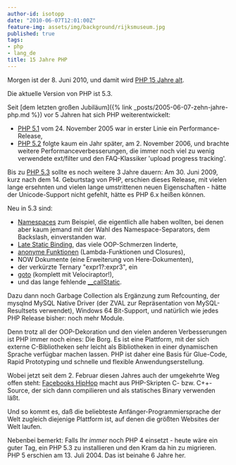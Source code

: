 ```yaml
---
author-id: isotopp
date: "2010-06-07T12:01:00Z"
feature-img: assets/img/background/rijksmuseum.jpg
published: true
tags:
- php
- lang_de
title: 15 Jahre PHP
---
```

Morgen ist der 8. Juni 2010, und damit wird [PHP 15 Jahre
alt](http://groups.google.ch/group/comp.infosystems.www.authoring.cgi/msg/cc7d43454d64d133).

Die aktuelle Version von PHP ist 5.3.

Seit [dem letzten großen Jubiläum]({% link _posts/2005-06-07-zehn-jahre-php.md %}) vor 5
Jahren hat sich PHP weiterentwickelt:

- [PHP 5.1](http://php.net/releases/5_1_0.php) vom 24. November 2005 war in
  erster Linie ein Performance-Release,
- [PHP 5.2](http://php.net/releases/5_2_0.php) folgte kaum ein Jahr später, am
  2. November 2006, und brachte weitere Performanceverbesserungen, die immer
  noch viel zu wenig verwendete ext/filter und den FAQ-Klassiker 'upload
  progress tracking'.

Bis zu 
[PHP 5.3](http://php.net/releases/5_3_0.php) sollte es noch weitere 3 Jahre
dauern: Am 30. Juni 2009, kurz nach dem 14. Geburtstag von PHP, erschien
dieses Release, mit vielen lange ersehnten und vielen lange umstrittenen
neuen Eigenschaften - hätte der Unicode-Support nicht gefehlt, hätte es PHP
6.x heißen können. 

Neu in 5.3 sind:

- [Namespaces](http://de2.php.net/namespaces) zum Beispiel, die eigentlich
  alle haben wollten, bei denen aber kaum jemand mit der Wahl des
  Namespace-Separators, dem Backslash, einverstanden war.
- [Late Static Binding](http://de2.php.net/lsb), das viele OOP-Schmerzen linderte, 
- [anonyme Funktionen](http://de2.php.net/manual/en/functions.anonymous.php)
  (Lambda-Funktionen und Closures), 
- NOW Dokumente (eine Erweiterung von Here-Dokumenten), 
- der verkürzte Ternary "expr1?:expr3", ein
- [goto](http://de2.php.net/goto) (komplett mit Velociraptor!), 
- und das lange fehlende 
  [__callStatic](http://de2.php.net/__callstatic). 

Dazu dann noch Garbage Collection als Ergänzung zum Refcounting, der mysqlnd
MySQL Native Driver (der ZVAL zur Repräsentation von MySQL-Resultsets
verwendet), Windows 64 Bit-Support, und natürlich wie jedes PHP Release
bisher: noch mehr Module.

Denn trotz all der OOP-Dekoration und den vielen anderen Verbesserungen ist
PHP immer noch eines: Die Borg. Es ist eine Plattform, mit der sich externe
C-Bibliotheken sehr leicht als Bibliotheken in einer dynamischen Sprache
verfügbar machen lassen. PHP ist daher eine Basis für Glue-Code, Rapid
Prototyping und schnelle und flexible Anwendungserstellung.

Wobei jetzt seit dem 2. Februar diesen Jahres auch der umgekehrte Weg offen
steht:
[Facebooks HipHop](http://developers.facebook.com/news.php?story=358&blog=1)
macht aus PHP-Skripten C- bzw. C++-Source, der sich dann compilieren und als
statisches Binary verwenden läßt.

Und so kommt es, daß die beliebteste Anfänger-Programmiersprache der Welt
zugleich diejenige Plattform ist, auf denen die größten Websites der Welt
laufen.

Nebenbei bemerkt: Falls Ihr _immer_ noch PHP 4 einsetzt - heute wäre ein
guter Tag, ein PHP 5.3 zu installieren und den Kram da hin zu migrieren. PHP
5 erschien am 13. Juli 2004. Das ist beinahe 6 Jahre her.

